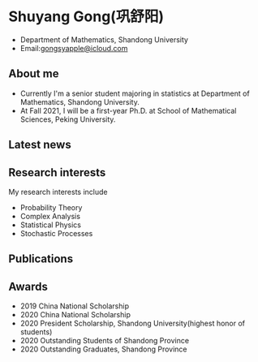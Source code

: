 # Shuyang Gong(巩舒阳)
- Department of Mathematics, Shandong University
- Email:gongsyapple@icloud.com

## About me
- Currently I'm a senior student majoring in statistics at Department of Mathematics, Shandong University. 
- At Fall 2021, I will be a first-year Ph.D. at School of Mathematical Sciences, Peking University.

## Latest news

## Research interests
My research interests include
- Probability Theory
- Complex Analysis
- Statistical Physics
- Stochastic Processes

## Publications

## Awards
- 2019 China National Scholarship
- 2020 China National Scholarship
- 2020 President Scholarship, Shandong University(highest honor of students)
- 2020 Outstanding Students of Shandong Province
- 2020 Outstanding Graduates, Shandong Province
